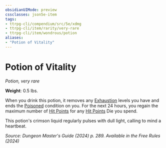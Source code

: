 ```yaml
---
obsidianUIMode: preview
cssclasses: json5e-item
tags:
- ttrpg-cli/compendium/src/5e/xdmg
- ttrpg-cli/item/rarity/very-rare
- ttrpg-cli/item/wondrous/potion
aliases: 
- "Potion of Vitality"
---
```

# Potion of Vitality
*Potion, very rare*  


**Weight**: 0.5 lbs.

When you drink this potion, it removes any [Exhaustion](3-Compendium/rules/conditions.md#Exhaustion) levels you have and ends the [Poisoned](3-Compendium/rules/conditions.md#Poisoned) condition on you. For the next 24 hours, you regain the maximum number of [Hit Points](3-Compendium/rules/variant-rules/hit-points-xphb.md) for any [Hit Points](3-Compendium/rules/variant-rules/hit-points-xphb.md) Die you spend.

This potion's crimson liquid regularly pulses with dull light, calling to mind a heartbeat.

*Source: Dungeon Master's Guide (2024) p. 289. Available in the Free Rules (2024)*